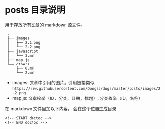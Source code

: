 # posts 目录说明

用于存放所有文章的 markdown 源文件。
        
```
 .
 ├── images
 │   ├── 2.1.png
 │   └── 2.2.png
 ├── javascript
 │   └── 3.md
 ├── map.js
 └── others
     ├── 0.md
     └── 2.md
```

* images: 文章中引用的图片。引用链接类似 `https://raw.githubusercontent.com/Dongss/dogs/master/posts/images/2.2.png`
* map.js: 文章枚举（ID，分类，日期，标题）, 分类枚举（ID，名称）

在 markdown 文件里加以下内容， 会在这个位置生成目录

```
<!-- START doctoc -->
<!-- END doctoc -->
```
